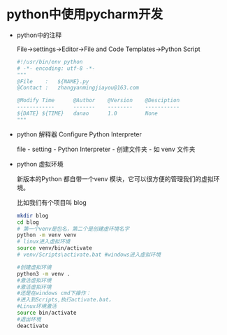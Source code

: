 # python中使用pycharm开发

- python中的注释

    File->settings->Editor->File and Code Templates->Python Script

    ```python
    #!/usr/bin/env python
    # -*- encoding: utf-8 -*-
    """
    @File    :   ${NAME}.py    
    @Contact :   zhangyanmingjiayou@163.com

    @Modify Time      @Author    @Version    @Desciption
    ------------      -------    --------    -----------
    ${DATE} ${TIME}   danao      1.0         None
    """
    ```
- python 解释器 Configure Python Interpreter

    file - setting - Python Interpreter - 创建文件夹 - 如 venv 文件夹

- python 虚拟环境

    新版本的Python 都自带一个venv 模块，它可以很方便的管理我们的虚拟环境。

    比如我们有个项目叫 blog
    ```sh
    mkdir blog
    cd blog
    # 第一个venv是包名，第二个是创建虚环境名字
    python -m venv venv 
    # linux进入虚拟环境
    source venv/bin/activate 
    # venv/Scripts\activate.bat #windows进入虚拟环境
    ```
    ```sh
    #创建虚拟环境
    python3 -m venv .
    #激活虚拟环境
    #激活虚拟环境
    #还是在windows cmd下操作：
    #进入到Scripts,执行activate.bat，
    #Linux环境激活
    source bin/activate
    #退出环境
    deactivate
    ```